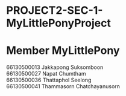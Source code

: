 # PROJECT2-SEC-1-MyLittlePonyProject


# Member MyLittlePony
66130500013 Jakkapong Suksomboon <br>
66130500027 Napat Chumtham <br>
66130500036 Thattaphol Seelong <br>
66130500041 Thammasorn Chatchayanusorn <br>
